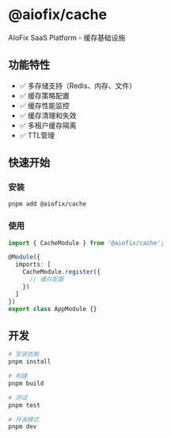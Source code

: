 # @aiofix/cache

AIoFix SaaS Platform - 缓存基础设施

## 功能特性

- ✅ 多存储支持（Redis、内存、文件）
- ✅ 缓存策略配置
- ✅ 缓存性能监控
- ✅ 缓存清理和失效
- ✅ 多租户缓存隔离
- ✅ TTL管理

## 快速开始

### 安装

```bash
pnpm add @aiofix/cache
```

### 使用

```typescript
import { CacheModule } from '@aiofix/cache';

@Module({
  imports: [
    CacheModule.register({
      // 缓存配置
    })
  ]
})
export class AppModule {}
```

## 开发

```bash
# 安装依赖
pnpm install

# 构建
pnpm build

# 测试
pnpm test

# 开发模式
pnpm dev
```
